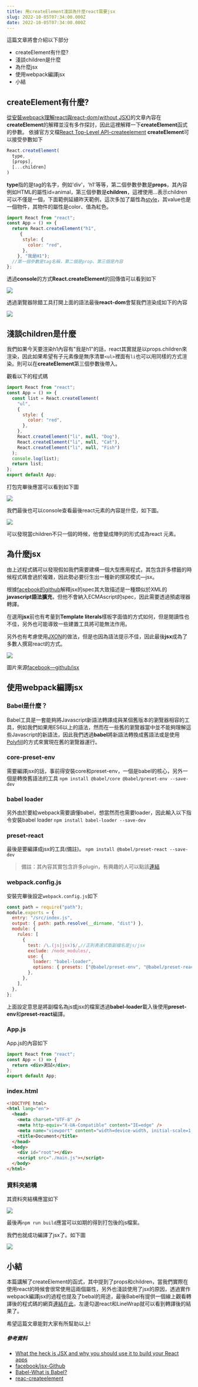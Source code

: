 ```yaml
---
title: 用createElement淺談為什麼react需要jsx
slug: 2022-10-05T07:34:00.000Z
date: 2022-10-05T07:34:00.000Z
---
```



這篇文章將會介紹以下部分

- createElement有什麼?
- 淺談children是什麼
- 為什麼jsx
- 使用webpack編譯jsx
- 小結

## createElement有什麼?


[從安裝webpack理解react與react-dom(without JSX)](/tech-page/2022-10-01%20Sat)的文章內容在**createElement**的解釋並沒有多作探討，因此這裡解釋一下**createElement**函式的參數。
依據官方文檔[React Top-Level API-createelement](https://reactjs.org/docs/react-api.html#createelement)
**createElement**可以接受參數如下
```javascript
React.createElement(
  type,
  [props],
  [...children]
)
```

**type**指的是tag的名字，例如'div'，'h1'等等，第二個參數參數是**props**，其內容例如HTML的屬性id=animal，第三個參數是**children**，這裡使用...表示children可以不僅是一個，下面範例延續昨天範例，這次多加了屬性為[style](https://developer.mozilla.org/en-US/docs/Web/HTML/Global_attributes/style)，其value也是一個物件，其物件的屬性是color、值為紅色。

```javascript
import React from "react";
const App = () => {
  return React.createElement("h1",
     {
      style: {
        color: "red",
      },
    }, "我是H1");
  //第一個參數是tag名稱，第二個是prop、第三個是內容
};
```
透過**console**的方式**React.createElement**的回傳值可以看到如下

![](https://i.imgur.com/aqnUQyl.png)

透過瀏覽器除錯工具打開上面的語法最後**react-dom**會幫我們渲染成如下的內容

![](https://i.imgur.com/HhjfT7n.png)


## 淺談children是什麼

我們如果今天要渲染h1內容有"我是h1"的話，react其實就是以props.children來渲染，因此如果希望有子元素像是無序清單`<ul>`裡面有`li`也可以用同樣的方式渲染。則可以在**createElement**第三個參數後帶入。

觀看以下的程式碼
```javascript
import React from "react";
const App = () => {
  const list = React.createElement(
    "ul",
    {
      style: {
        color: "red",
      },
    },
    React.createElement("li", null, "Dog"),
    React.createElement("li", null, "Cat"),
    React.createElement("li", null, "Fish")
  );
  console.log(list);
  return list;
};
export default App;
```

打包完畢後應當可以看到如下圖

![](https://i.imgur.com/xuRCK6R.png)

我們最後也可以console查看最後react元素的內容是什麼，如下圖。

![](https://i.imgur.com/IZ9uFcP.png)

可以發現當children不只一個的時候，他會變成陣列的形式成為react 元素。

## 為什麼jsx
由上述程式碼可以發現假如我們需要建構一個大型應用程式，其包含許多標籤的時候程式碼會過於複雜，因此勢必要衍生出一種新的撰寫模式—jsx。

根據[facebook的github](https://github.com/facebook/jsx)解釋jsx的spec其大致描述是一種類似於XML的**javascript語法擴充**，但他不會納入ECMAscript的spec，因此需要透過預處理器轉譯。

在選用**jsx**前也有考量到**Template literals**樣板字面值的方式如何，但是閱讀性也不佳，另外也可能導致一些建置工具將可能無法作用。

另外也有考慮使用[JXON](https://github.com/facebook/jsx#why-not-jxon)的做法，但是也因為語法提示不佳，因此最後**jsx**成為了多數人撰寫react的方式。



![](https://i.imgur.com/SiNEwRp.png)

圖片來源[facebook—github/jsx](https://github.com/facebook/jsx)

## 使用webpack編譯jsx

### Babel是什麼？
Babel工具是一套能夠將Javascript新語法轉譯成與某個舊版本的瀏覽器相容的工具，例如我們如果用ES6以上的語法，然而在一些舊的瀏覽器當中並不能夠理解這些Javascript的新語法，因此我們透過**babel**將新語法轉換成舊語法或是使用[Polyfill](https://developer.mozilla.org/en-US/docs/Glossary/Polyfill)的方式來實現在舊的瀏覽器運行。

### core-preset-env
需要編譯jsx的話，事前得安裝core和preset-env，一個是babel的核心，另外一個是轉換舊語法的工具
`npm install @babel/core @babel/preset-env --save-dev`

### babel loader
另外由於要給webpack需要讀懂babel，想當然而也需要loader，因此輸入以下指令安裝babel loader
`npm install babel-loader --save-dev`

### preset-react
最後是要編譯成jsx的工具(備註)。
`npm install @babel/preset-react --save-dev`
> 備註：其內容其實包含許多plugin，有興趣的人可以點該[連結](https://babeljs.io/docs/en/babel-preset-react)

### webpack.config.js
安裝完畢後設定`webpack.config.js`如下
```javascript
const path = require("path");
module.exports = {
  entry: "/src/index.js",
  output: { path: path.resolve(__dirname, "dist") },
  module: {
    rules: [
      {
        test: /\.(js|jsx)$/,//正則表達式取副檔名是js/jsx
        exclude: /node_modules/,
        use: {
          loader: "babel-loader",
          options: { presets: ["@babel/preset-env", "@babel/preset-react"] },
        },
      },
    ],
  },
};
```

上面設定意思是將副檔名為js或jsx的檔案透過**babel-loader**載入後使用**preset-env**和**preset-react**編譯。
### App.js

App.js的內容如下
```jsx
import React from "react";
const App = () => {
  return <div>測試</div>;
};
export default App;
```

### index.html
```html
<!DOCTYPE html>
<html lang="en">
  <head>
    <meta charset="UTF-8" />
    <meta http-equiv="X-UA-Compatible" content="IE=edge" />
    <meta name="viewport" content="width=device-width, initial-scale=1.0" />
    <title>Document</title>
  </head>
  <body>
    <div id="root"></div>
    <script src="./main.js"></script>
  </body>
</html>
```

### 資料夾結構
其資料夾結構應當如下

![](https://i.imgur.com/EUrQ52m.png)

最後再`npm run build`應當可以如期的得到打包後的js檔案。

我們也就成功編譯了jsx了。如下圖


![](https://i.imgur.com/HjE7g9j.png)

## 小結

本篇講解了createElement的函式，其中提到了props和children，當我們實際在使用react的時候會很常使用這兩個屬性，另外也淺談使用了jsx的原因，透過實作webpack編譯jsx的過程也提及了bebal的用途，最後Babel有提供一個線上觀看轉譯後的程式碼的網頁[連結在此](https://babeljs.io/repl/#?browsers=defaults%2C%20not%20ie%2011%2C%20not%20ie_mob%2011&build=&builtIns=false&corejs=3.21&spec=false&loose=false&code_lz=GYVwdgxgLglg9mABACQKYBt1wBQEpEDeAUIogE6pQhlIA8AJjAG4B8amciA7nGevQEJaAekasA3EQC-RIA&debug=false&forceAllTransforms=false&shippedProposals=false&circleciRepo=&evaluate=false&fileSize=false&timeTravel=false&sourceType=module&lineWrap=true&presets=react&prettier=false&targets=&version=7.19.2&externalPlugins=&assumptions=%7B%7D)，左邊勾選react和LineWrap就可以看到轉譯後的結果了。

希望這篇文章能對大家有所幫助以上!

##### 參考資料
- [What the heck is JSX and why you should use it to build your React apps](https://www.freecodecamp.org/news/what-the-heck-is-jsx-and-why-you-should-use-it-to-build-your-react-apps-1195cbd9dbc6/)
- [facebook/jsx-Github](https://github.com/facebook/jsx)
- [Babel-What is Babel?](https://babeljs.io/docs/en/)
- [reac-createelement](https://reactjs.org/docs/react-api.html#createelement)
